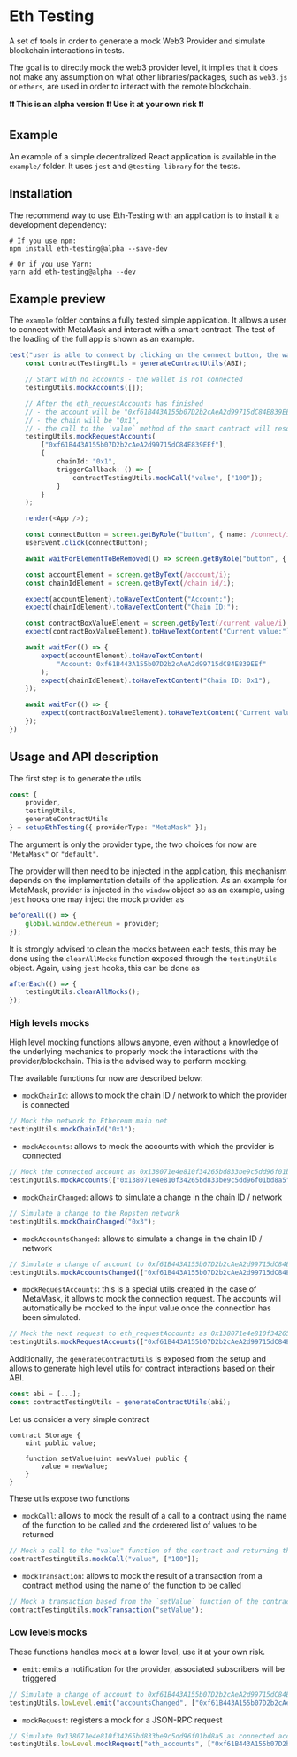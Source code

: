 # Eth Testing

A set of tools in order to generate a mock Web3 Provider and simulate blockchain interactions in tests.

The goal is to directly mock the web3 provider level, it implies that it does not make any assumption on what other libraries/packages, such as `web3.js` or `ethers`, are used in order to interact with the remote blockchain.

**❗❗ This is an alpha version ❗❗ Use it at your own risk ❗❗**

## Example

An example of a simple decentralized React application is available in the `example/` folder. It uses `jest` and `@testing-library` for the tests. 

## Installation

The recommend way to use Eth-Testing with an application is to install it a development dependency:
```shell
# If you use npm:
npm install eth-testing@alpha --save-dev

# Or if you use Yarn:
yarn add eth-testing@alpha --dev
```

## Example preview

The `example` folder contains a fully tested simple application. It allows a user to connect with MetaMask and interact with a smart contract. The test of the loading of the full app is shown as an example.
```TypeScript
test("user is able to connect by clicking on the connect button, the wallet informations and smart contract values are shown", async () => {
    const contractTestingUtils = generateContractUtils(ABI);

    // Start with no accounts - the wallet is not connected
    testingUtils.mockAccounts([]);

    // After the eth_requestAccounts has finished
    // - the account will be "0xf61B443A155b07D2b2cAeA2d99715dC84E839EEf",
    // - the chain will be "0x1",
    // - the call to the `value` method of the smart contract will resolved with 100
    testingUtils.mockRequestAccounts(
        ["0xf61B443A155b07D2b2cAeA2d99715dC84E839EEf"],
        {
            chainId: "0x1",
            triggerCallback: () => {
                contractTestingUtils.mockCall("value", ["100"]);
            }
        }
    );

    render(<App />);

    const connectButton = screen.getByRole("button", { name: /connect/i });
    userEvent.click(connectButton);

    await waitForElementToBeRemoved(() => screen.getByRole("button", { name: /connect/i }));

    const accountElement = screen.getByText(/account/i);
    const chainIdElement = screen.getByText(/chain id/i);

    expect(accountElement).toHaveTextContent("Account:");
    expect(chainIdElement).toHaveTextContent("Chain ID:");

    const contractBoxValueElement = screen.getByText(/current value/i);
    expect(contractBoxValueElement).toHaveTextContent("Current value:");

    await waitFor(() => {
        expect(accountElement).toHaveTextContent(
            "Account: 0xf61B443A155b07D2b2cAeA2d99715dC84E839EEf"
        );
        expect(chainIdElement).toHaveTextContent("Chain ID: 0x1");
    });

    await waitFor(() => {
        expect(contractBoxValueElement).toHaveTextContent("Current value: 100");
    });
})
```

## Usage and API description

The first step is to generate the utils
```TypeScript
const {
    provider,
    testingUtils,
    generateContractUtils
} = setupEthTesting({ providerType: "MetaMask" });
```
The argument is only the provider type, the two choices for now are `"MetaMask"` or `"default"`.

The provider will then need to be injected in the application, this mechanism depends on the implementation details of the application. As an example for MetaMask, provider is injected in the `window` object so as an example, using `jest` hooks one may inject the mock provider as
```TypeScript
beforeAll(() => {
    global.window.ethereum = provider;
});
```

It is strongly advised to clean the mocks between each tests, this may be done using the `clearAllMocks` function exposed through the `testingUtils` object. Again, using `jest` hooks, this can be done as
```TypeScript
afterEach(() => {
    testingUtils.clearAllMocks();
});
```

### High levels mocks

High level mocking functions allows anyone, even without a knowledge of the underlying mechanics to properly mock the interactions with the provider/blockchain. This is the advised way to perform mocking.

The available functions for now are described below:
- `mockChainId`: allows to mock the chain ID / network to which the provider is connected
```TypeScript
// Mock the network to Ethereum main net
testingUtils.mockChainId("0x1");
```
- `mockAccounts`: allows to mock the accounts with which the provider is connected
```TypeScript
// Mock the connected account as 0x138071e4e810f34265bd833be9c5dd96f01bd8a5
testingUtils.mockAccounts(["0x138071e4e810f34265bd833be9c5dd96f01bd8a5"]);
```
- `mockChainChanged`: allows to simulate a change in the chain ID / network
```TypeScript
// Simulate a change to the Ropsten network
testingUtils.mockChainChanged("0x3");
```
- `mockAccountsChanged`: allows to simulate a change in the chain ID / network
```TypeScript
// Simulate a change of account to 0xf61B443A155b07D2b2cAeA2d99715dC84E839EEf
testingUtils.mockAccountsChanged(["0xf61B443A155b07D2b2cAeA2d99715dC84E839EEf"]);
```
- `mockRequestAccounts`: this is a special utils created in the case of MetaMask, it allows to mock the connection request. The accounts will automatically be mocked to the input value once the connection has been simulated.
```TypeScript
// Mock the next request to eth_requestAccounts as 0x138071e4e810f34265bd833be9c5dd96f01bd8a5
testingUtils.mockRequestAccounts(["0xf61B443A155b07D2b2cAeA2d99715dC84E839EEf"]);
```

Additionally, the `generateContractUtils` is exposed from the setup and allows to generate high level utils for contract interactions based on their ABI.
```TypeScript
const abi = [...];
const contractTestingUtils = generateContractUtils(abi);
```

Let us consider a very simple contract
```Solidity
contract Storage {
    uint public value;

    function setValue(uint newValue) public {
        value = newValue;
    }
}
```

These utils expose two functions
- `mockCall`: allows to mock the result of a call to a contract using the name of the function to be called and the orderered list of values to be returned
```TypeScript
// Mock a call to the "value" function of the contract and returning the uint 100
contractTestingUtils.mockCall("value", ["100"]);
```
- `mockTransaction`: allows to mock the result of a transaction from a contract method using the name of the function to be called
```TypeScript
// Mock a transaction based from the `setValue` function of the contract
contractTestingUtils.mockTransaction("setValue");
```

### Low levels mocks

These functions handles mock at a lower level, use it at your own risk.
- `emit`: emits a notification for the provider, associated subscribers will be triggered
```TypeScript
// Simulate a change of account to 0xf61B443A155b07D2b2cAeA2d99715dC84E839EEf
testingUtils.lowLevel.emit("accountsChanged", ["0xf61B443A155b07D2b2cAeA2d99715dC84E839EEf"]);
```
- `mockRequest`: registers a mock for a JSON-RPC request
```TypeScript
// Simulate 0x138071e4e810f34265bd833be9c5dd96f01bd8a5 as connected account
testingUtils.lowLevel.mockRequest("eth_accounts", ["0xf61B443A155b07D2b2cAeA2d99715dC84E839EEf"]);
```
